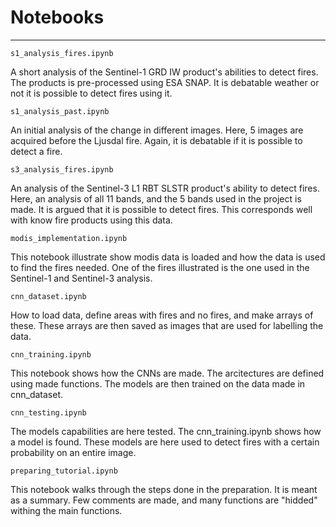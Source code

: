 # Notebooks 
--------------------------------------------
```
s1_analysis_fires.ipynb
```
A short analysis of the Sentinel-1 GRD IW product's abilities to detect fires. The products is pre-processed using ESA SNAP. It is debatable weather or not it is possible to detect fires using it.
```
s1_analysis_past.ipynb
```
An initial analysis of the change in different images. Here, 5 images are acquired before the Ljusdal fire. Again, it is debatable if it is possible to detect a fire. 
```
s3_analysis_fires.ipynb
```
An analysis of the Sentinel-3 L1 RBT SLSTR product's ability to detect fires. Here, an analysis of all 11 bands, and the 5 bands used in the project is made. It is argued that it is possible to detect fires. This corresponds well with know fire products using this data.

```
modis_implementation.ipynb
```
This notebook illustrate show modis data is loaded and how the data is used to find the fires needed. One of the fires illustrated is the one used in the Sentinel-1 and Sentinel-3 analysis.

```
cnn_dataset.ipynb
```
How to load data, define areas with fires and no fires, and make arrays of these. These arrays are then saved as images that are used for labelling the data.

```
cnn_training.ipynb
```
This notebook shows how the CNNs are made. The arcitectures are defined using made functions. The models are then trained on the data made in cnn_dataset. 

```
cnn_testing.ipynb
```
The models capabilities are here tested. The cnn_training.ipynb shows how a model is found. These models are here used to detect fires with a certain probability on an entire image.

```
preparing_tutorial.ipynb
```
This notebook walks through the steps done in the preparation. It is meant as a summary. Few comments are made, and many functions are "hidded" withing the main functions. 



